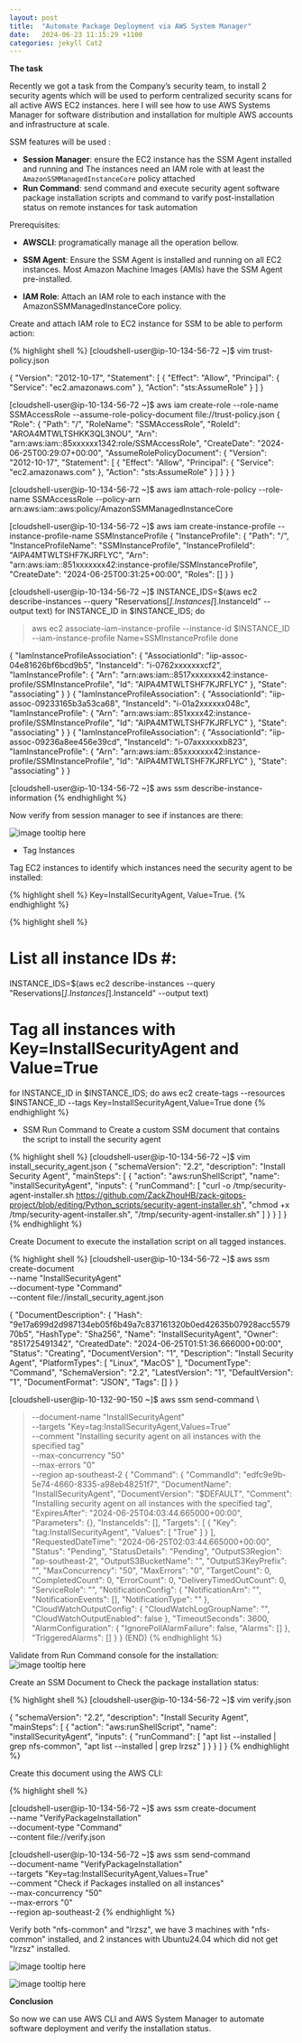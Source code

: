 ```yaml
---
layout: post
title:  "Automate Package Deployment via AWS System Manager"
date:   2024-06-23 11:15:29 +1100
categories: jekyll Cat2
---
```


<b>The task</b>

Recently we got a task from the Company’s security team, to install 2 security agents which will be used to perform centralized security scans for all active AWS EC2 instances. here I will see how to use AWS Systems Manager for software distribution and installation for multiple AWS accounts and infrastructure at scale.

SSM features will be used : 

- <b>Session Manager</b>: ensure the EC2 instance has the SSM Agent installed and running and The instances need an IAM role with at least the `AmazonSSMManagedInstanceCore` policy attached  
- <b>Run Command</b>: send command and execute security agent software package installation scripts and command to varify post-installation status on remote instances for task automation



Prerequisites:
- <b>AWSCLI</b>: programatically manage all the operation bellow.

- <b>SSM Agent</b>: Ensure the SSM Agent is installed and running on all EC2 instances. Most Amazon Machine Images (AMIs) have the SSM Agent pre-installed.

- <b>IAM Role</b>: Attach an IAM role to each instance with the AmazonSSMManagedInstanceCore policy.

Create and attach IAM role to EC2 instance for SSM to be able to perform action:

{% highlight shell %}
[cloudshell-user@ip-10-134-56-72 ~]$ vim trust-policy.json

{
 "Version": "2012-10-17",
 "Statement": [
 {
 "Effect": "Allow",
 "Principal": {
 "Service": "ec2.amazonaws.com"
 },
 "Action": "sts:AssumeRole"
 }
 ]
}

[cloudshell-user@ip-10-134-56-72 ~]$ aws iam create-role --role-name SSMAccessRole --assume-role-policy-document file://trust-policy.json
{
 "Role": {
 "Path": "/",
 "RoleName": "SSMAccessRole",
 "RoleId": "AROA4MTWLTSHKK3QL3NOU",
 "Arn": "arn:aws:iam::85xxxxxx1342:role/SSMAccessRole",
 "CreateDate": "2024-06-25T00:29:07+00:00",
 "AssumeRolePolicyDocument": {
 "Version": "2012-10-17",
 "Statement": [
 {
 "Effect": "Allow",
 "Principal": {
 "Service": "ec2.amazonaws.com"
 },
 "Action": "sts:AssumeRole"
 }
 ]
 }
 }
}

[cloudshell-user@ip-10-134-56-72 ~]$ aws iam attach-role-policy --role-name SSMAccessRole --policy-arn arn:aws:iam::aws:policy/AmazonSSMManagedInstanceCore

[cloudshell-user@ip-10-134-56-72 ~]$ aws iam create-instance-profile --instance-profile-name SSMInstanceProfile
{
 "InstanceProfile": {
 "Path": "/",
 "InstanceProfileName": "SSMInstanceProfile",
 "InstanceProfileId": "AIPA4MTWLTSHF7KJRFLYC",
 "Arn": "arn:aws:iam::851xxxxxxx42:instance-profile/SSMInstanceProfile",
 "CreateDate": "2024-06-25T00:31:25+00:00",
 "Roles": []
 }
}

[cloudshell-user@ip-10-134-56-72 ~]$ INSTANCE_IDS=$(aws ec2 describe-instances --query "Reservations[*].Instances[*].InstanceId" --output text)
for INSTANCE_ID in $INSTANCE_IDS; do
> aws ec2 associate-iam-instance-profile --instance-id $INSTANCE_ID --iam-instance-profile Name=SSMInstanceProfile
> done

{
 "IamInstanceProfileAssociation": {
 "AssociationId": "iip-assoc-04e81626bf6bcd9b5",
 "InstanceId": "i-0762xxxxxxxcf2",
 "IamInstanceProfile": {
 "Arn": "arn:aws:iam::8517xxxxxxx42:instance-profile/SSMInstanceProfile",
 "Id": "AIPA4MTWLTSHF7KJRFLYC"
 },
 "State": "associating"
 }
}
{
 "IamInstanceProfileAssociation": {
 "AssociationId": "iip-assoc-09233165b3a53ca68",
 "InstanceId": "i-01a2xxxxxx048c",
 "IamInstanceProfile": {
 "Arn": "arn:aws:iam::851xxxx42:instance-profile/SSMInstanceProfile",
 "Id": "AIPA4MTWLTSHF7KJRFLYC"
 },
 "State": "associating"
 }
}
{
 "IamInstanceProfileAssociation": {
 "AssociationId": "iip-assoc-09236a8ee456e39cd",
 "InstanceId": "i-07axxxxxxb823",
 "IamInstanceProfile": {
 "Arn": "arn:aws:iam::85xxxxxxx42:instance-profile/SSMInstanceProfile",
 "Id": "AIPA4MTWLTSHF7KJRFLYC"
 },
 "State": "associating"
 }
}

[cloudshell-user@ip-10-134-56-72 ~]$ aws ssm describe-instance-information
{% endhighlight %}

Now verify from session manager to see if instances are there:

![image tooltip here](/assets/ssm1.png)

- Tag Instances

Tag EC2 instances to identify which instances need the security agent to be installed:

{% highlight shell %}
Key=InstallSecurityAgent, Value=True.
{% endhighlight %}

{% highlight shell %}
# List all instance IDs #: 
INSTANCE_IDS=$(aws ec2 describe-instances --query "Reservations[*].Instances[*].InstanceId" --output text)

# Tag all instances with Key=InstallSecurityAgent and Value=True
for INSTANCE_ID in $INSTANCE_IDS; do
 aws ec2 create-tags --resources $INSTANCE_ID --tags Key=InstallSecurityAgent,Value=True
done
{% endhighlight %}



- SSM Run Command to Create a custom SSM document that contains the script to install the security agent

{% highlight shell %}
[cloudshell-user@ip-10-134-56-72 ~]$ vim install_security_agent.json
{
 "schemaVersion": "2.2",
 "description": "Install Security Agent",
 "mainSteps": [
 {
 "action": "aws:runShellScript",
 "name": "installSecurityAgent",
 "inputs": {
 "runCommand": [
 "curl -o /tmp/security-agent-installer.sh https://github.com/ZackZhouHB/zack-gitops-project/blob/editing/Python_scripts/security-agent-installer.sh",
 "chmod +x /tmp/security-agent-installer.sh",
 "/tmp/security-agent-installer.sh"
 ]
 }
 }
 ]
}
{% endhighlight %}


Create Document to execute the installation script on all tagged instances.

{% highlight shell %}
[cloudshell-user@ip-10-134-56-72 ~]$ aws ssm create-document \
 --name "InstallSecurityAgent" \
 --document-type "Command" \
 --content file://install_security_agent.json

{
 "DocumentDescription": {
 "Hash": "9e17a699d2d987134eb05f6b49a7c837161320b0ed42635b07928acc557970b5",
 "HashType": "Sha256",
 "Name": "InstallSecurityAgent",
 "Owner": "851725491342",
 "CreatedDate": "2024-06-25T01:51:36.666000+00:00",
 "Status": "Creating",
 "DocumentVersion": "1",
 "Description": "Install Security Agent",
 "PlatformTypes": [
 "Linux",
 "MacOS"
 ],
 "DocumentType": "Command",
 "SchemaVersion": "2.2",
 "LatestVersion": "1",
 "DefaultVersion": "1",
 "DocumentFormat": "JSON",
 "Tags": []
 }
}

[cloudshell-user@ip-10-132-90-150 ~]$ aws ssm send-command \
> --document-name "InstallSecurityAgent" \
> --targets "Key=tag:InstallSecurityAgent,Values=True" \
> --comment "Installing security agent on all instances with the specified tag" \
> --max-concurrency "50" \
> --max-errors "0" \
> --region ap-southeast-2
{
 "Command": {
 "CommandId": "edfc9e9b-5e74-4660-8335-a98eb48251f7",
 "DocumentName": "InstallSecurityAgent",
 "DocumentVersion": "$DEFAULT",
 "Comment": "Installing security agent on all instances with the specified tag",
 "ExpiresAfter": "2024-06-25T04:03:44.665000+00:00",
 "Parameters": {},
 "InstanceIds": [],
 "Targets": [
 {
 "Key": "tag:InstallSecurityAgent",
 "Values": [
 "True"
 ]
 }
 ],
 "RequestedDateTime": "2024-06-25T02:03:44.665000+00:00",
 "Status": "Pending",
 "StatusDetails": "Pending",
 "OutputS3Region": "ap-southeast-2",
 "OutputS3BucketName": "",
 "OutputS3KeyPrefix": "",
 "MaxConcurrency": "50",
 "MaxErrors": "0",
 "TargetCount": 0,
 "CompletedCount": 0,
 "ErrorCount": 0,
 "DeliveryTimedOutCount": 0,
 "ServiceRole": "",
 "NotificationConfig": {
 "NotificationArn": "",
 "NotificationEvents": [],
 "NotificationType": ""
 },
 "CloudWatchOutputConfig": {
 "CloudWatchLogGroupName": "",
 "CloudWatchOutputEnabled": false
 },
 "TimeoutSeconds": 3600,
 "AlarmConfiguration": {
 "IgnorePollAlarmFailure": false,
 "Alarms": []
 },
 "TriggeredAlarms": []
 }
}
(END)
{% endhighlight %}

Validate from Run Command console for the installation:
![image tooltip here](/assets/ssm2.png)

Create an SSM Document to Check the package installation status:

{% highlight shell %}
[cloudshell-user@ip-10-134-56-72 ~]$ vim verify.json

{
 "schemaVersion": "2.2",
 "description": "Install Security Agent",
 "mainSteps": [
 {
 "action": "aws:runShellScript",
 "name": "installSecurityAgent",
 "inputs": {
 "runCommand": [
 "apt list --installed | grep nfs-common",
 "apt list --installed | grep lrzsz"
 ]
 }
 }
 ]
}
{% endhighlight %}

Create this document using the AWS CLI:

{% highlight shell %}

[cloudshell-user@ip-10-134-56-72 ~]$ aws ssm create-document \
 --name "VerifyPackageInstallation" \
 --document-type "Command" \
 --content file://verify.json

[cloudshell-user@ip-10-134-56-72 ~]$ aws ssm send-command \
 --document-name "VerifyPackageInstallation" \
 --targets "Key=tag:InstallSecurityAgent,Values=True" \
 --comment "Check if Packages installed on all instances" \
 --max-concurrency "50" \
 --max-errors "0" \
 --region ap-southeast-2
{% endhighlight %}

Verify both "nfs-common" and "lrzsz", we have 3 machines with "nfs-common" installed, and 2 instances with Ubuntu24.04 which did not get "lrzsz" installed. 

![image tooltip here](/assets/ssm3.png)

![image tooltip here](/assets/ssm4.png)

<b> Conclusion</b>

So now we can use AWS CLI and AWS System Manager to automate software deployment and verify the installation status. 